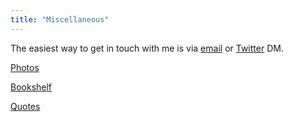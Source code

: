 ```yaml
---
title: "Miscellaneous"
---
```

The easiest way to get in touch with me is via [email](mailto:jidin@pm.me) or [Twitter](https://twitter.com/jidinium) DM.



[Photos](/photos)

[Bookshelf](/read)

[Quotes](/quotes)
